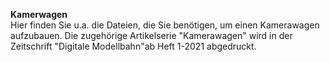**Kamerwagen**  
Hier finden Sie u.a. die Dateien, die Sie benötigen, um einen Kamerawagen aufzubauen. Die zugehörige Artikelserie "Kamerawagen" wird in der Zeitschrift "Digitale Modellbahn"ab Heft 1-2021 abgedruckt.
